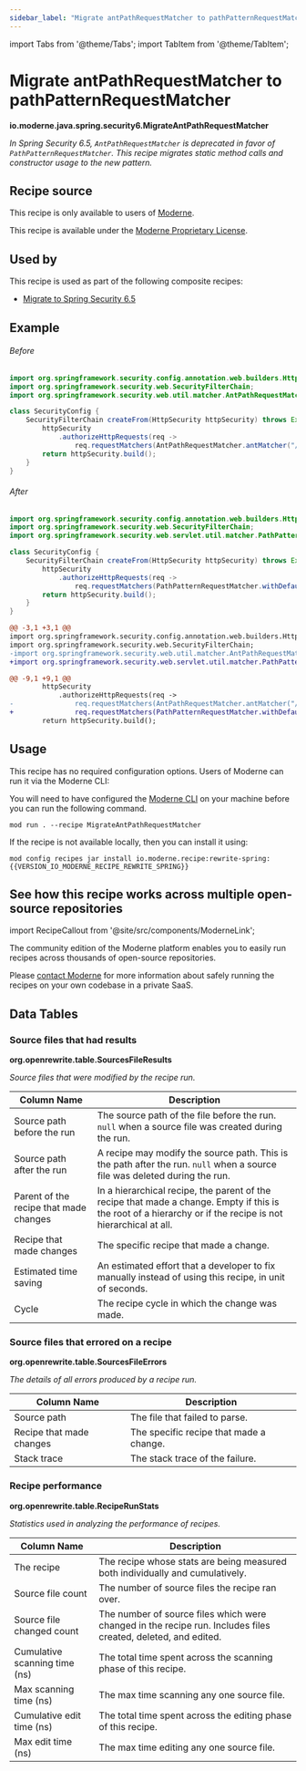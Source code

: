 ```yaml
---
sidebar_label: "Migrate antPathRequestMatcher to pathPatternRequestMatcher"
---
```


import Tabs from '@theme/Tabs';
import TabItem from '@theme/TabItem';

# Migrate antPathRequestMatcher to pathPatternRequestMatcher

**io.moderne.java.spring.security6.MigrateAntPathRequestMatcher**

_In Spring Security 6.5, `AntPathRequestMatcher` is deprecated in favor of `PathPatternRequestMatcher`. This recipe migrates static method calls and constructor usage to the new pattern._

## Recipe source

This recipe is only available to users of [Moderne](https://docs.moderne.io/).


This recipe is available under the [Moderne Proprietary License](https://docs.moderne.io/licensing/overview).


## Used by

This recipe is used as part of the following composite recipes:

* [Migrate to Spring Security 6.5](/recipes/java/spring/security6/upgradespringsecurity_6_5.md)

## Example


<Tabs groupId="beforeAfter">
<TabItem value="java" label="java">


###### Before
```java
import org.springframework.security.config.annotation.web.builders.HttpSecurity;
import org.springframework.security.web.SecurityFilterChain;
import org.springframework.security.web.util.matcher.AntPathRequestMatcher;

class SecurityConfig {
    SecurityFilterChain createFrom(HttpSecurity httpSecurity) throws Exception {
        httpSecurity
            .authorizeHttpRequests(req ->
                req.requestMatchers(AntPathRequestMatcher.antMatcher("/images/**")).permitAll());
        return httpSecurity.build();
    }
}
```

###### After
```java
import org.springframework.security.config.annotation.web.builders.HttpSecurity;
import org.springframework.security.web.SecurityFilterChain;
import org.springframework.security.web.servlet.util.matcher.PathPatternRequestMatcher;

class SecurityConfig {
    SecurityFilterChain createFrom(HttpSecurity httpSecurity) throws Exception {
        httpSecurity
            .authorizeHttpRequests(req ->
                req.requestMatchers(PathPatternRequestMatcher.withDefaults().matcher("/images/**")).permitAll());
        return httpSecurity.build();
    }
}
```

</TabItem>
<TabItem value="diff" label="Diff" >

```diff
@@ -3,1 +3,1 @@
import org.springframework.security.config.annotation.web.builders.HttpSecurity;
import org.springframework.security.web.SecurityFilterChain;
-import org.springframework.security.web.util.matcher.AntPathRequestMatcher;
+import org.springframework.security.web.servlet.util.matcher.PathPatternRequestMatcher;

@@ -9,1 +9,1 @@
        httpSecurity
            .authorizeHttpRequests(req ->
-               req.requestMatchers(AntPathRequestMatcher.antMatcher("/images/**")).permitAll());
+               req.requestMatchers(PathPatternRequestMatcher.withDefaults().matcher("/images/**")).permitAll());
        return httpSecurity.build();
```
</TabItem>
</Tabs>


## Usage

This recipe has no required configuration options. Users of Moderne can run it via the Moderne CLI:
<Tabs groupId="projectType">


<TabItem value="moderne-cli" label="Moderne CLI">

You will need to have configured the [Moderne CLI](https://docs.moderne.io/user-documentation/moderne-cli/getting-started/cli-intro) on your machine before you can run the following command.

```shell title="shell"
mod run . --recipe MigrateAntPathRequestMatcher
```

If the recipe is not available locally, then you can install it using:
```shell
mod config recipes jar install io.moderne.recipe:rewrite-spring:{{VERSION_IO_MODERNE_RECIPE_REWRITE_SPRING}}
```
</TabItem>
</Tabs>

## See how this recipe works across multiple open-source repositories

import RecipeCallout from '@site/src/components/ModerneLink';

<RecipeCallout link="https://app.moderne.io/recipes/io.moderne.java.spring.security6.MigrateAntPathRequestMatcher" />

The community edition of the Moderne platform enables you to easily run recipes across thousands of open-source repositories.

Please [contact Moderne](https://moderne.io/product) for more information about safely running the recipes on your own codebase in a private SaaS.
## Data Tables

<Tabs groupId="data-tables">
<TabItem value="org.openrewrite.table.SourcesFileResults" label="SourcesFileResults">

### Source files that had results
**org.openrewrite.table.SourcesFileResults**

_Source files that were modified by the recipe run._

| Column Name | Description |
| ----------- | ----------- |
| Source path before the run | The source path of the file before the run. `null` when a source file was created during the run. |
| Source path after the run | A recipe may modify the source path. This is the path after the run. `null` when a source file was deleted during the run. |
| Parent of the recipe that made changes | In a hierarchical recipe, the parent of the recipe that made a change. Empty if this is the root of a hierarchy or if the recipe is not hierarchical at all. |
| Recipe that made changes | The specific recipe that made a change. |
| Estimated time saving | An estimated effort that a developer to fix manually instead of using this recipe, in unit of seconds. |
| Cycle | The recipe cycle in which the change was made. |

</TabItem>

<TabItem value="org.openrewrite.table.SourcesFileErrors" label="SourcesFileErrors">

### Source files that errored on a recipe
**org.openrewrite.table.SourcesFileErrors**

_The details of all errors produced by a recipe run._

| Column Name | Description |
| ----------- | ----------- |
| Source path | The file that failed to parse. |
| Recipe that made changes | The specific recipe that made a change. |
| Stack trace | The stack trace of the failure. |

</TabItem>

<TabItem value="org.openrewrite.table.RecipeRunStats" label="RecipeRunStats">

### Recipe performance
**org.openrewrite.table.RecipeRunStats**

_Statistics used in analyzing the performance of recipes._

| Column Name | Description |
| ----------- | ----------- |
| The recipe | The recipe whose stats are being measured both individually and cumulatively. |
| Source file count | The number of source files the recipe ran over. |
| Source file changed count | The number of source files which were changed in the recipe run. Includes files created, deleted, and edited. |
| Cumulative scanning time (ns) | The total time spent across the scanning phase of this recipe. |
| Max scanning time (ns) | The max time scanning any one source file. |
| Cumulative edit time (ns) | The total time spent across the editing phase of this recipe. |
| Max edit time (ns) | The max time editing any one source file. |

</TabItem>

</Tabs>
